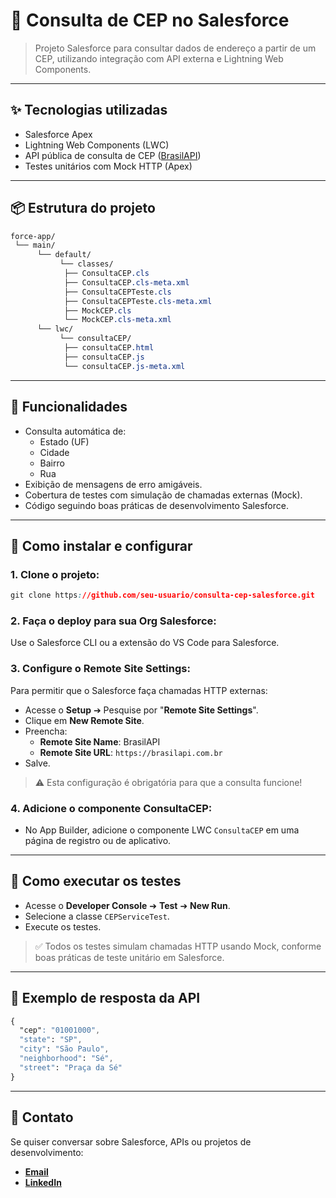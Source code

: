 # 🔎 Consulta de CEP no Salesforce

> Projeto Salesforce para consultar dados de endereço a partir de um CEP, utilizando integração com API externa e Lightning Web Components.

---

## ✨ Tecnologias utilizadas

*   Salesforce Apex
*   Lightning Web Components (LWC)
*   API pública de consulta de CEP ([BrasilAPI](https://brasilapi.com.br/))
*   Testes unitários com Mock HTTP (Apex)

---

## 📦 Estrutura do projeto

```css
force-app/
 └── main/
      └── default/
           └── classes/
            ├── ConsultaCEP.cls
            ├── ConsultaCEP.cls-meta.xml
            ├── ConsultaCEPTeste.cls
            ├── ConsultaCEPTeste.cls-meta.xml
            ├── MockCEP.cls
            └── MockCEP.cls-meta.xml
      └── lwc/
           └── consultaCEP/
            ├── consultaCEP.html 
            ├── consultaCEP.js   
            └── consultaCEP.js-meta.xml 
```

---

## 🏯 Funcionalidades

*   Consulta automática de:
    *   Estado (UF)
    *   Cidade
    *   Bairro
    *   Rua
*   Exibição de mensagens de erro amigáveis.
*   Cobertura de testes com simulação de chamadas externas (Mock).
*   Código seguindo boas práticas de desenvolvimento Salesforce.

---

## 🚀 Como instalar e configurar

### 1\. Clone o projeto:

```css
git clone https://github.com/seu-usuario/consulta-cep-salesforce.git
```

### 2\. Faça o deploy para sua Org Salesforce:

Use o Salesforce CLI ou a extensão do VS Code para Salesforce.

### 3\. Configure o Remote Site Settings:

Para permitir que o Salesforce faça chamadas HTTP externas:

*   Acesse o **Setup** ➔ Pesquise por "**Remote Site Settings**".
*   Clique em **New Remote Site**.
*   Preencha:
    *   **Remote Site Name**: BrasilAPI
    *   **Remote Site URL**: `https://brasilapi.com.br`
*   Salve.

> ⚠️ Esta configuração é obrigatória para que a consulta funcione!

### 4\. Adicione o componente ConsultaCEP:

*   No App Builder, adicione o componente LWC `ConsultaCEP` em uma página de registro ou de aplicativo.

---

## 🧪 Como executar os testes

*   Acesse o **Developer Console** ➔ **Test** ➔ **New Run**.
*   Selecione a classe `CEPServiceTest`.
*   Execute os testes.

> ✅ Todos os testes simulam chamadas HTTP usando Mock, conforme boas práticas de teste unitário em Salesforce.

---

## 📖 Exemplo de resposta da API

```css
{
  "cep": "01001000",
  "state": "SP",
  "city": "São Paulo",
  "neighborhood": "Sé",
  "street": "Praça da Sé"
}
```

---

## 📢 Contato

Se quiser conversar sobre Salesforce, APIs ou projetos de desenvolvimento:

*   [**Email**](mailto:1samueloliveira@gmail.com)
*   [**LinkedIn**](https://www.linkedin.com/in/samueloal/)
